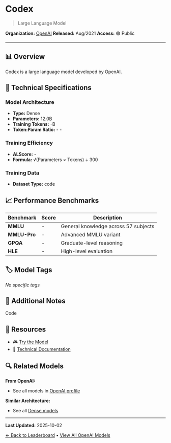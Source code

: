 # Codex

> Large Language Model

**Organization:** [OpenAI](../../labs/openai.md)
**Released:** Aug/2021
**Access:** 🟢 Public

---

## 📊 Overview

Codex is a large language model developed by OpenAI.

## 🔧 Technical Specifications

### Model Architecture
- **Type:** Dense
- **Parameters:** 12.0B
- **Training Tokens:** -B
- **Token:Param Ratio:** - -

### Training Efficiency
- **ALScore:** -
- **Formula:** √(Parameters × Tokens) ÷ 300

### Training Data
- **Dataset Type:** code

## 📈 Performance Benchmarks

| Benchmark | Score | Description |
|-----------|-------|-------------|
| **MMLU** | - | General knowledge across 57 subjects |
| **MMLU-Pro** | - | Advanced MMLU variant |
| **GPQA** | - | Graduate-level reasoning |
| **HLE** | - | High-level evaluation |

## 🏷️ Model Tags

_No specific tags_

## 📝 Additional Notes

Code

## 🔗 Resources

- 🎮 [Try the Model](Playground)
- 📄 [Technical Documentation](https://arxiv.org/abs/2107.03374)

## 🔍 Related Models

**From OpenAI:**
- See all models in [OpenAI profile](../../labs/openai.md)

**Similar Architecture:**
- See all [Dense models](../../architectures/dense.md)

---

**Last Updated:** 2025-10-02

[← Back to Leaderboard](../../README.md) • [View All OpenAI Models](../../labs/openai.md)
